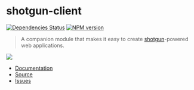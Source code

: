 # shotgun-client

[![Dependencies Status](https://gemnasium.com/Chevex/shotgun-client.png)](https://gemnasium.com/Chevex/shotgun-client)
[![NPM version](https://badge.fury.io/js/shotgun-client.png)](http://badge.fury.io/js/shotgun-client)

> A companion module that makes it easy to create [shotgun](https://github.com/chevex/shotgun)-powered web applications.

![](http://i.imgur.com/PvLNexQ.gif)

- [Documentation](https://github.com/Chevex/shotgun-client/wiki)
- [Source](https://github.com/Chevex/shotgun-client)
- [Issues](https://github.com/Chevex/shotgun-client/issues)
